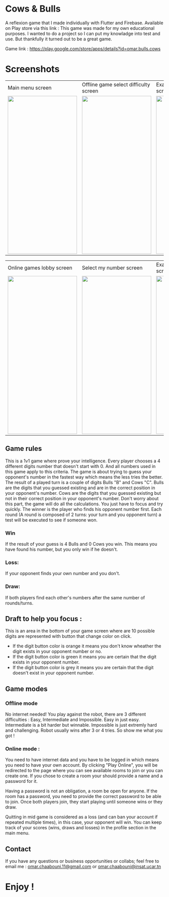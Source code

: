 # Cows & Bulls
A reflexion game that I made individually with Flutter and Firebase. Available on Play store via this link : 
This game was made for my own educational purposes. I wanted to do a project so I can put my knowladge into test and use.
But thankfully it turned out to be a great game.

Game link : https://play.google.com/store/apps/details?id=omar.bulls.cows

# Screenshots
<table>
  <tr>
    <td>Main menu screen</td>
     <td>Offline game select difficulty screen</td>
     <td>Example of offline gameplay screen</td>
  </tr>
  <tr>
    <td><img src="https://user-images.githubusercontent.com/55398565/137364195-ffcd6ba3-3bab-4e21-bf47-5a133ff12980.png" width="220" height="500"></td>
    <td><img src="https://user-images.githubusercontent.com/55398565/137364361-d41e08e7-0f61-4014-b23e-6f13941fc489.png" width="220" height="500"></td>
    <td><img src="https://user-images.githubusercontent.com/55398565/137364396-2a7e3e74-aadf-4984-b3f9-1184e304a118.png" width="220" height="500"></td>
  </tr>
 </table>
 
 <table>
  <tr>
    <td>Online games lobby screen</td>
     <td>Select my number screen</td>
     <td>Example of online gameplay screen</td>
  </tr>
  <tr>
    <td><img src="https://user-images.githubusercontent.com/55398565/137364852-454f9c32-8bea-4261-a2ba-eaa73ced38b2.png" width="220" height="500"></td>
    <td><img src="https://user-images.githubusercontent.com/55398565/137364862-a592b671-6e9f-4d74-b74e-a28d84a1975c.png" width="220" height="500"></td>
    <td><img src="https://user-images.githubusercontent.com/55398565/137364870-271256b0-06f5-4097-868d-c335e94dc5b3.png" width="220" height="500"></td>
  </tr>
 </table>
 
## Game rules

This is a 1v1 game where prove your intelligence. Every player chooses a 4 different digits number that doesn't start with 0. And all numbers used in this game apply to this criteria.
The game is about trying to guess your opponent's number in the fastest way which means the less tries the better. The result of a played turn is a couple of digits Bulls "B" and Cows "C".
Bulls are the digits that you guessed existing and are in the correct position in your opponent's number. Cows are the digits that you guessed existing but not in their correct position in your opponent's number. Don't worry about this part, the game will do all the calculations. You just have to focus and try quickly.
The winner is the player who finds his opponent number first. Each round (A round is composed of 2 turns: your turn and you opponent turn) a test will be executed to see if someone won.

### Win 

If the result of your guess is 4 Bulls and 0 Cows you win. This means you have found his number, but you only win if he doesn't.

### Loss: 

If your opponent finds your own number and you don't.

### Draw: 

If both players find each other's numbers after the same number of rounds/turns.

## Draft to help you focus : 

This is an area in the bottom of your game screen where are 10 possible digits are represented with button that change color on click.

- If the digit button color is orange it means you don't know wheather the digit exists in your opponent number or no.
- If the digit button color is green it means you are certain that the digit exists in your opponent number.
- If the digit button color is grey it means you are certain that the digit doesn't exist in your opponent number.

## Game modes

### Offline mode

No internet needed! You play against the robot, there are 3 different difficulties : Easy, Intermediate and Impossible. Easy in just easy. Intermediate is a bit harder but winnable.
Impossible is just extremly hard and challenging. Robot usually wins after 3 or 4 tries. So show me what you got !

### Online mode :

You need to have internet data and you have to be logged in which means you need to have your own account. 
By clicking "Play Online", you will be redirected to the page where you can see available rooms to join or you can create one. If you chose to create a room your should provide a name and a password for it. 

Having a password is not an obligation, a room be open for anyone. If the room has a password, you need to provide the correct password to be able to join. Once both players join, they start playing until someone wins or they draw. 

Quitting in mid game is considered as a loss (and can ban your account if repeated multiple times), in this case, your opponent will win. You can keep track of your scores (wins, draws and losses) in the profile section in the main menu.

## Contact 

If you have any questions or business opportunities or collabs; feel free to email me : omar.chaabouni.11@gmail.com or omar.chaabouni@insat.ucar.tn

# Enjoy !
